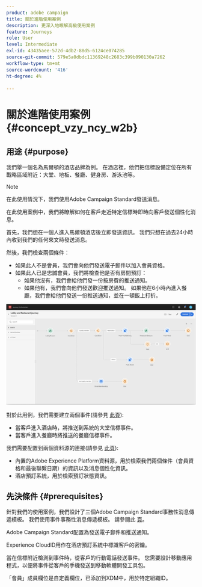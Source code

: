 ```yaml
---
product: adobe campaign
title: 關於進階使用案例
description: 更深入地瞭解高級使用案例
feature: Journeys
role: User
level: Intermediate
exl-id: 43435aee-572d-4db2-88d5-6124ce074285
source-git-commit: 579e5a0dbdc11369248c2683c399b090130a7262
workflow-type: tm+mt
source-wordcount: '416'
ht-degree: 4%

---
```


# 關於進階使用案例{#concept_vzy_ncy_w2b}

## 用途 {#purpose}

我們舉一個名為馬爾頓的酒店品牌為例。 在酒店裡，他們把信標設備定位在所有戰略區域附近：大堂、地板、餐廳、健身房、游泳池等。

>[!NOTE]
>
>在此使用情況下，我們使用Adobe Campaign Standard發送消息。

在此使用案例中，我們將瞭解如何在客戶走近特定信標時即時向客戶發送個性化消息。

首先，我們想在一個人進入馬爾頓酒店後立即發送資訊。 我們只想在過去24小時內收到我們的任何來文時發送消息。

然後，我們檢查兩個條件：

* 如果此人不是會員，我們會向他們發送電子郵件以加入會員資格。
* 如果此人已是忠誠會員，我們將檢查他是否有房間預訂：
   * 如果他沒有，我們會給他們發一份按房費的推送通知。
   * 如果他有，我們會向他們發送歡迎推送通知。 如果他在6小時內進入餐廳，我們會給他們發送一份推送通知，並在一頓飯上打折。

![](../assets/journeyuc2_29.png)

對於此用例，我們需要建立兩個事件(請參見 [此頁](../usecase/configuring-the-events.md)):

* 當客戶進入酒店時，將推送到系統的大堂信標事件。
* 當客戶進入餐廳時將推送的餐廳信標事件。

我們需要配置到兩個資料源的連接(請參見 [此頁](../usecase/configuring-the-data-sources.md)):

* 內置的Adobe Experience Platform資料源，用於檢索我們兩個條件（會員資格和最後聯繫日期）的資訊以及消息個性化資訊。
* 酒店預訂系統，用於檢索預訂狀態資訊。

## 先決條件 {#prerequisites}

針對我們的使用案例，我們設計了三個Adobe Campaign Standard事務性消息傳遞模板。 我們使用事件事務性消息傳遞模板。 請參閱此 [頁](https://experienceleague.adobe.com/docs/campaign-standard/using/communication-channels/transactional-messaging/getting-started-with-transactional-msg.html?lang=zh-Hant)。

Adobe Campaign Standard配置為發送電子郵件和推送通知。

Experience CloudID用作在酒店預訂系統中標識客戶的密鑰。

當在信標附近檢測到事件時，從客戶的行動電話發送事件。 您需要設計移動應用程式，以便將事件從客戶的手機發送到移動軟體開發工具包。

「會員」成員欄位是自定義欄位，已添加到XDM中，用於特定組織ID。
